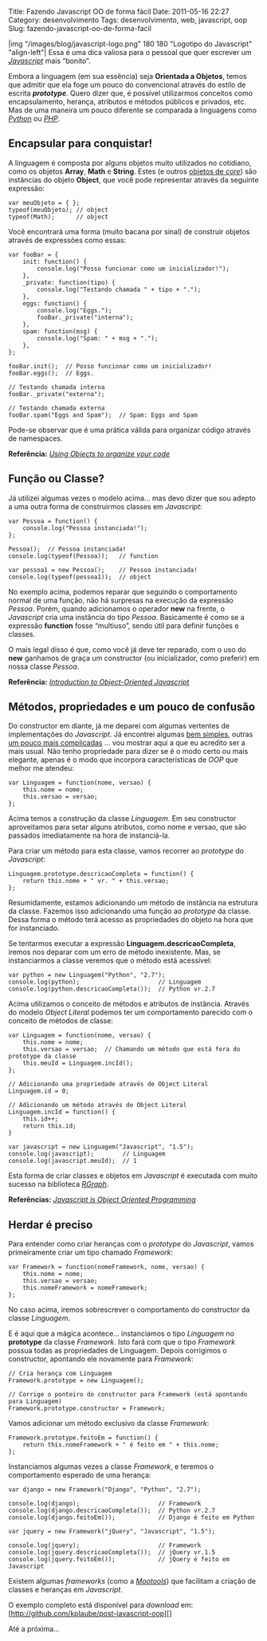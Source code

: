 Title: Fazendo Javascript OO de forma fácil
Date: 2011-05-16 22:27
Category: desenvolvimento
Tags: desenvolvimento, web, javascript, oop
Slug: fazendo-javascript-oo-de-forma-facil


|img "/images/blog/javascript-logo.png" 180 180 "Logotipo do Javascript" "align-left"|
Essa é uma dica valiosa para o pessoal que quer escrever um [*Javascript*][] mais “bonito”.

Embora a linguagem (em sua essência) seja **Orientada a Objetos**, temos
que admitir que ela foge um pouco do convencional através do estilo de
escrita ***prototype***. Quero dizer que, é possível utilizarmos
conceitos como encapsulamento, herança, atributos e métodos públicos e
privados, etc. Mas de uma maneira um pouco diferente se comparada a
linguagens como [*Python*][] ou [*PHP*][].

<!-- PELICAN_END_SUMMARY -->


Encapsular para conquistar!
---------------------------

A linguagem é composta por alguns objetos muito utilizados no cotidiano,
como os objetos **Array**, **Math** e **String**. Estes (e outros
[objetos de *core*][]) são instâncias do objeto **Object**, que você
pode representar através da seguinte expressão:

    var meuObjeto = { };
    typeof(meuObjeto); // object
    typeof(Math);      // object

Você encontrará uma forma (muito bacana por sinal) de construir objetos
através de expressões como essas:

    var fooBar = {
        init: function() {
            console.log("Posso funcionar como um inicializador!");
        },
        _private: function(tipo) {
            console.log("Testando chamada " + tipo + ".");
        },
        eggs: function() {
            console.log("Eggs.");
            fooBar._private("interna");
        },
        spam: function(msg) {
            console.log("Spam: " + msg + ".");
        },
    };

    fooBar.init();  // Posso funcionar como um inicializador!
    fooBar.eggs();  // Eggs.

    // Testando chamada interna
    fooBar._private("externa");
    
    // Testando chamada externa
    fooBar.spam("Eggs and Spam");  // Spam: Eggs and Spam

Pode-se observar que é uma prática válida para organizar código através
de namespaces.

**Referência:** [*Using Objects to organize your code*][]


Função ou Classe?
-----------------

Já utilizei algumas vezes o modelo acima… mas devo dizer que sou adepto
a uma outra forma de construirmos classes em *Javascript*:

    var Pessoa = function() {
        console.log("Pessoa instanciada!");
    };

    Pessoa();  // Pessoa instanciada!
    console.log(typeof(Pessoa));   // function
    
    var pessoa1 = new Pessoa();    // Pessoa instanciada!
    console.log(typeof(pessoa1));  // object

No exemplo acima, podemos reparar que seguindo o comportamento normal de
uma função, não há surpresas na execução da expressão *Pessoa*. Porém,
quando adicionamos o operador **new** na frente, o *Javascript* cria uma
instância do tipo *Pessoa*. Basicamente é como se a expressão
**function** fosse “multiuso”, sendo útil para definir funções e
classes.

O mais legal disso é que, como você já deve ter reparado, com o uso do
**new** ganhamos de graça um constructor (ou inicializador, como
preferir) em nossa classe *Pessoa*.

**Referência:** [*Introduction to Object-Oriented Javascript*][]


Métodos, propriedades e um pouco de confusão
--------------------------------------------

Do constructor em diante, já me deparei com algumas vertentes de
implementações do *Javascript*. Já encontrei algumas [bem simples][],
outras [um pouco mais complicadas][] … vou mostrar aqui a que eu
acredito ser a mais usual. Não tenho propriedade para dizer se é o modo
certo ou mais elegante, apenas é o modo que incorpora características de
*OOP* que melhor me atendeu:

    var Linguagem = function(nome, versao) {
        this.nome = nome;
        this.versao = versao;
    };

Acima temos a construção da classe *Linguagem*. Em seu constructor
aproveitamos para setar alguns atributos, como nome e versao, que são
passados imediatamente na hora de instanciá-la.

Para criar um método para esta classe, vamos recorrer ao *prototype* do
*Javascript*:

    Linguagem.prototype.descricaoCompleta = function() {
        return this.nome + " vr. " + this.versao;
    };

Resumidamente, estamos adicionando um método de instância na estrutura
da classe. Fazemos isso adicionando uma função ao *prototype* da classe.
Dessa forma o método terá acesso as propriedades do objeto na hora que
for instanciado.

Se tentarmos executar a expressão **Linguagem.descricaoCompleta**,
iremos nos deparar com um erro de método inexistente. Mas, se
instanciarmos a classe veremos que o método está acessível:

    var python = new Linguagem("Python", "2.7");
    console.log(python);                      // Linguagem
    console.log(python.descricaoCompleta());  // Python vr.2.7

Acima utilizamos o conceito de métodos e atributos de instância. Através
do modelo *Object Literal* podemos ter um comportamento parecido com o
conceito de métodos de classe:

    var Linguagem = function(nome, versao) {
        this.nome = nome;
        this.versao = versao;  // Chamando um método que está fora do prototype da classe
        this.meuId = Linguagem.incId();
    };

    // Adicionando uma propriedade através de Object Literal
    Linguagem.id = 0;

    // Adicionando um método através de Object Literal
    Linguagem.incId = function() {
        this.id++;
        return this.id;
    }
    
    var javascript = new Linguagem("Javascript", "1.5");
    console.log(javascript);        // Linguagem
    console.log(javascript.meuId);  // 1

Esta forma de criar classes e objetos em *Javascript* é executada com
muito sucesso na biblioteca [*RGraph*][].

**Referências:** [*Javascript is Object Oriented Programming*][]


Herdar é preciso
----------------

Para entender como criar heranças com o *prototype* do *Javascript*,
vamos primeiramente criar um tipo chamado *Framework*:


    var Framework = function(nomeFramework, nome, versao) {
        this.nome = nome;
        this.versao = versao;
        this.nomeFramework = nomeFramework;
    };

No caso acima, iremos sobrescrever o comportamento do constructor da
classe *Linguagem*.

E é aqui que a mágica acontece… instanciamos o tipo *Linguagem* no
**prototype** da classe *Framework*. Isto fará com que o tipo
*Framework* possua todas as propriedades de Linguagem. Depois corrigimos
o constructor, apontando ele novamente para *Framework*:

    // Cria herança com Linguagem
    Framework.prototype = new Linguagem();

    // Corrige o ponteiro do constructor para Framework (está apontando para Linguagem)
    Framework.prototype.constructor = Framework;

Vamos adicionar um método exclusivo da classe *Framework*:

    Framework.prototype.feitoEm = function() {
        return this.nomeFramework + " é feito em " + this.nome;
    };

Instanciamos algumas vezes a classe *Framework*, e teremos o
comportamento esperado de uma herança:

    var django = new Framework("Django", "Python", "2.7");

    console.log(django);                      // Framework
    console.log(django.descricaoCompleta());  // Python vr.2.7
    console.log(django.feitoEm());            // Django é feito em Python
    
    var jquery = new Framework("jQuery", "Javascript", "1.5");

    console.log(jquery);                      // Framework
    console.log(jquery.descricaoCompleta());  // jQuery vr.1.5
    console.log(jquery.feitoEm());            // jQuery é feito em Javascript

Existem algumas *frameworks* (como a [*Mootools*][]) que facilitam a
criação de classes e heranças em *Javascript*.

O exemplo completo está disponível para *download* em:
[http://github.com/kplaube/post-javascript-oop][]

Até a próxima…


  [*Javascript*]: {tag}javascript
    "Leia mais sobre Javascript"
  [*Python*]: {tag}python
    "Leia mais sobre Python"
  [*PHP*]: {tag}php "Leia mais sobre PHP"
  [objetos de *core*]: https://developer.mozilla.org/en/JavaScript/Reference/Global_Objects
    "Veja outros objetos globais da linguagem"
  [*Using Objects to organize your code*]: http://blog.rebeccamurphey.com/2009/10/15/using-objects-to-organize-your-code/
    "Um bom artigo da Rebecca Murphey sobre como organizar seus scripts através de Objects"
  [*Introduction to Object-Oriented Javascript*]: https://developer.mozilla.org/en/Introduction_to_Object-Oriented_JavaScript
    "Excelente artigo da Mozilla ensinando a como representar estados da Orientação a Objetos com Javascript"
  [bem simples]: http://jquery-howto.blogspot.com/2009/01/object-oriented-javascript-how-to_21.html
    "Object-Oriented JavaScript, how to achieve public properties/fields"
  [um pouco mais complicadas]: http://www.coolpage.com/developer/javascript/Correct%20OOP%20for%20Javascript.html
    "Correct OOP for Javascript"
  [*RGraph*]: http://www.rgraph.net/
    "RGraph: HTML5 canvas graph library based on the HTML5 canvas tag "
  [*Javascript is Object Oriented Programming*]: http://weblog.bocoup.com/javascript-is-object-oriented-programming
    "Excelente artigo mostrando os conceitos de OOP aplicados ao Javascript"
  [*Mootools*]: http://mootools.net/
    "MooTools, a compact javascript framework"
  [http://github.com/kplaube/post-javascript-oop]: http://github.com/kplaube/post-javascript-oop
    "Código do exemplo no GitHub"
